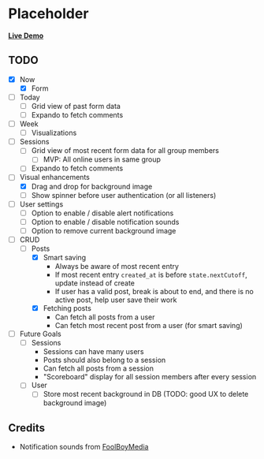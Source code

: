 # Placeholder

[**Live Demo**](https://shutupandwrite247.firebaseapp.com/)

## TODO

* [x] Now
    * [x] Form
* [ ] Today
    * [ ] Grid view of past form data
    * [ ] Expando to fetch comments
* [ ] Week
    * [ ] Visualizations
* [ ] Sessions
    * [ ] Grid view of most recent form data for all group members
        * [ ] MVP: All online users in same group
    * [ ] Expando to fetch comments
* [ ] Visual enhancements
    * [x] Drag and drop for background image
    * [ ] Show spinner before user authentication (or all listeners)
* [ ] User settings
    * [ ] Option to enable / disable alert notifications
    * [ ] Option to enable / disable notification sounds
    * [ ] Option to remove current background image
* [ ] CRUD
    * [ ] Posts
        * [x] Smart saving
            * Always be aware of most recent entry
            * If most recent entry `created_at` is before `state.nextCutoff`, update instead of create
            * If user has a valid post, break is about to end, and there is no active post, help user save their work
        * [x] Fetching posts
            * Can fetch all posts from a user
            * Can fetch most recent post from a user (for smart saving)
* [ ] Future Goals
    * [ ] Sessions
        * Sessions can have many users
        * Posts should also belong to a session
        * Can fetch all posts from a session
        * "Scoreboard" display for all session members after every session
    * [ ] User
        * [ ] Store most recent background in DB (TODO: good UX to delete background image)

## Credits

* Notification sounds from [FoolBoyMedia](https://freesound.org/people/FoolBoyMedia)